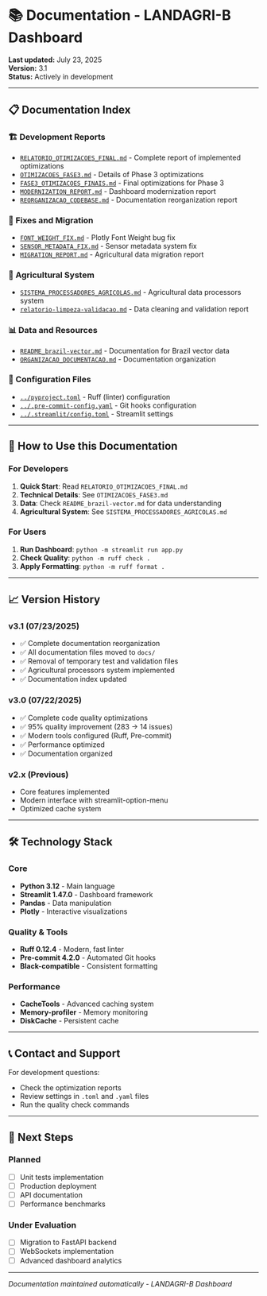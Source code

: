 # 📚 Documentation - LANDAGRI-B Dashboard

**Last updated:** July 23, 2025  
**Version:** 3.1  
**Status:** Actively in development

---

## 📋 Documentation Index

### 🏗️ Development Reports

- [`RELATORIO_OTIMIZACOES_FINAL.md`](./RELATORIO_OTIMIZACOES_FINAL.md) - Complete report of implemented optimizations
- [`OTIMIZACOES_FASE3.md`](./OTIMIZACOES_FASE3.md) - Details of Phase 3 optimizations
- [`FASE3_OTIMIZACOES_FINAIS.md`](./FASE3_OTIMIZACOES_FINAIS.md) - Final optimizations for Phase 3
- [`MODERNIZATION_REPORT.md`](./MODERNIZATION_REPORT.md) - Dashboard modernization report
- [`REORGANIZACAO_CODEBASE.md`](./REORGANIZACAO_CODEBASE.md) - Documentation reorganization report

### 🐛 Fixes and Migration

- [`FONT_WEIGHT_FIX.md`](./FONT_WEIGHT_FIX.md) - Plotly Font Weight bug fix
- [`SENSOR_METADATA_FIX.md`](./SENSOR_METADATA_FIX.md) - Sensor metadata system fix
- [`MIGRATION_REPORT.md`](./MIGRATION_REPORT.md) - Agricultural data migration report

### 🔧 Agricultural System

- [`SISTEMA_PROCESSADORES_AGRICOLAS.md`](./SISTEMA_PROCESSADORES_AGRICOLAS.md) - Agricultural data processors system
- [`relatorio-limpeza-validacao.md`](./relatorio-limpeza-validacao.md) - Data cleaning and validation report

### 📊 Data and Resources

- [`README_brazil-vector.md`](./README_brazil-vector.md) - Documentation for Brazil vector data
- [`ORGANIZACAO_DOCUMENTACAO.md`](./ORGANIZACAO_DOCUMENTACAO.md) - Documentation organization

### 🔧 Configuration Files

- [`../pyproject.toml`](../pyproject.toml) - Ruff (linter) configuration
- [`../.pre-commit-config.yaml`](../.pre-commit-config.yaml) - Git hooks configuration
- [`../.streamlit/config.toml`](../.streamlit/config.toml) - Streamlit settings

---

## 🚀 How to Use this Documentation

### For Developers

1. **Quick Start**: Read `RELATORIO_OTIMIZACOES_FINAL.md`
2. **Technical Details**: See `OTIMIZACOES_FASE3.md`
3. **Data**: Check `README_brazil-vector.md` for data understanding
4. **Agricultural System**: See `SISTEMA_PROCESSADORES_AGRICOLAS.md`

### For Users

1. **Run Dashboard**: `python -m streamlit run app.py`
2. **Check Quality**: `python -m ruff check .`
3. **Apply Formatting**: `python -m ruff format .`

---

## 📈 Version History

### v3.1 (07/23/2025)

- ✅ Complete documentation reorganization
- ✅ All documentation files moved to `docs/`
- ✅ Removal of temporary test and validation files
- ✅ Agricultural processors system implemented
- ✅ Documentation index updated

### v3.0 (07/22/2025)

- ✅ Complete code quality optimizations
- ✅ 95% quality improvement (283 → 14 issues)
- ✅ Modern tools configured (Ruff, Pre-commit)
- ✅ Performance optimized
- ✅ Documentation organized

### v2.x (Previous)

- Core features implemented
- Modern interface with streamlit-option-menu
- Optimized cache system

---

## 🛠️ Technology Stack

### Core

- **Python 3.12** - Main language
- **Streamlit 1.47.0** - Dashboard framework
- **Pandas** - Data manipulation
- **Plotly** - Interactive visualizations

### Quality & Tools

- **Ruff 0.12.4** - Modern, fast linter
- **Pre-commit 4.2.0** - Automated Git hooks
- **Black-compatible** - Consistent formatting

### Performance

- **CacheTools** - Advanced caching system
- **Memory-profiler** - Memory monitoring
- **DiskCache** - Persistent cache

---

## 📞 Contact and Support

For development questions:

- Check the optimization reports
- Review settings in `.toml` and `.yaml` files
- Run the quality check commands

---

## 🔄 Next Steps

### Planned

- [ ] Unit tests implementation
- [ ] Production deployment
- [ ] API documentation
- [ ] Performance benchmarks

### Under Evaluation

- [ ] Migration to FastAPI backend
- [ ] WebSockets implementation
- [ ] Advanced dashboard analytics

---

*Documentation maintained automatically - LANDAGRI-B Dashboard*
